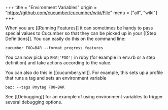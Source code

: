 +++
title = "Environment Variables"
origin = "https://github.com/cucumber/cucumber/wiki/File"
menu = ["all", "wiki"]
+++

When you are \[\[Running Features\]\] it can sometimes be handy to pass special values to Cucumber so that they can be picked up in your \[\[Step Definitions\]\]. You can easily do this on the command line:

    cucumber FOO=BAR --format progress features

You can now pick up <code>ENV\['FOO'\]</code> in ruby (for example in env.rb or a step definition) and take actions according to the value.

You can also do this in \[\[cucumber.yml\]\]. For example, this sets up a profile that runs a tag and sets an environment variable

    baz: --tags @mytag FOO=BAR

See \[\[Debugging\]\] for an example of using environment variables to trigger several debugging options.
